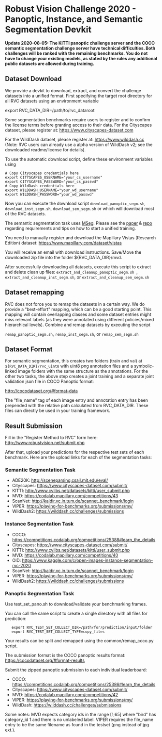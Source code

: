 # Robust Vision Challenge 2020 - Panoptic, Instance, and Semantic Segmentation Devkit #

**Update 2020-08-05: The  KITTI panoptic challenge server and the COCO semantic segmentation challenge server have technical difficulties. Both challenges will be ranked with the remaining benchmarks. You do not have to change your existing models, as stated by the rules any additional public datasets are allowed during training.**

## Dataset Download ##

We provide a devkit to download, extract, and convert the challenge datasets into a unified format. First specifying the target root directory for all RVC datasets using an environment variable

export RVC_DATA_DIR=/path/to/rvc_dataroot

Some segmentation benchmarks require users to register and to confirm the license terms before granting access to their data.
For the Cityscapes dataset, please register at: https://www.cityscapes-dataset.com 

For the WildDash dataset, please register at: https://www.wilddash.cc (Note: RVC users can already use a alpha version of WildDash v2; see the downloaded readme/license for details).

To use the automatic download script, define these environment variables using 

```
# Copy Cityscapes credentials here
export CITYSCAPES_USERNAME="your_cs_username"
export CITYSCAPES_PASSWORD="your_cs_passwd"
# Copy WildDash credentials here
export WILDDASH_USERNAME="your_wd_username"
export WILDDASH_PASSWORD="your_wd_passwd"
```

Now you can execute the download script ``` download_panoptic_segm.sh ```, ``` download_inst_segm.sh ```, ``` download_sem_segm.sh ``` or which will download most of the RVC datasets.

The semantic segmentation task uses [MSeg](http://vladlen.info/publications/mseg-composite-dataset-multi-domain-semantic-segmentation). Please see the [paper](http://vladlen.info/papers/MSeg.pdf) & [repo](https://github.com/mseg-dataset) regarding requirements and tips on how to start a unified training. 

You need to manually register and download the Mapillary Vistas (Research Edition) dataset:
https://www.mapillary.com/dataset/vistas

You will receive an email with download instructions. Save/Move the downloaded zip file into the folder ${RVC_DATA_DIR}/mvd.

After successfully downloading all datasets, execute this script to extract and delete clean up files: ```extract_and_cleanup_panoptic_segm.sh ```, ``` extract_and_cleanup_inst_segm.sh ```, or ```extract_and_cleanup_sem_segm.sh ```

## Dataset remapping ###

RVC does not force you to remap the datasets in a certain way. We do provide a "best-effort" mapping, which can be a good starting point. This mapping will contain overlapping classes and some dataset entries might miss relevant labels (as they were annotated using different policies/mixed hierarchical  levels). Combine and remap datasets by executing the script 

 ``` remap_panoptic_segm.sh ```,  ``` remap_inst_segm.sh ```, or ``` remap_sem_segm.sh ```

## Dataset Format ##

For semantic segmentation, this creates two folders (train and val) at ``` ${RVC_DATA_DIR}/rvc_uint8 ``` with uint8 png annotation files and a symbolic-linked image folders with the same structure as the annotations. For the other two tasks, the above step creates a joint training and a separate joint validation json file in COCO Panoptic format:

http://cocodataset.org/#format-data

The "file_name" tag of each image entry and annotation entry has been prepended with the relative path calculated from RVC_DATA_DIR.
These files can directly be used in your training framework.

## Result Submission ##
Fill in the "Register Method to RVC" form here: http://www.robustvision.net/submit.php

After that, upload your predictions for the respective test sets of each benchmark.
Here are the upload links for each of the segmentation tasks:

### Semantic Segmentation Task ###
- ADE20K: http://sceneparsing.csail.mit.edu/eval/
- Cityscapes: https://www.cityscapes-dataset.com/submit/
- KITTI: http://www.cvlibs.net/datasets/kitti/user_submit.php
- MVD: https://codalab.mapillary.com/competitions/43
- ScanNet: http://kaldir.vc.in.tum.de/scannet_benchmark/login
- VIPER: https://playing-for-benchmarks.org/submissions/my/
- WildDash2: https://wilddash.cc/challenges/submissions

### Instance Segmentation Task ###
- COCO: https://competitions.codalab.org/competitions/25388#learn_the_details
- Cityscapes: https://www.cityscapes-dataset.com/submit/
- KITTI: http://www.cvlibs.net/datasets/kitti/user_submit.php
- MVD: https://codalab.mapillary.com/competitions/40
- OID: https://www.kaggle.com/c/open-images-instance-segmentation-rvc-2020
- ScanNet: http://kaldir.vc.in.tum.de/scannet_benchmark/login
- VIPER: https://playing-for-benchmarks.org/submissions/my/
- WildDash2: https://wilddash.cc/challenges/submissions

### Panoptic Segmentation Task ###
Use test_set_pano.sh to download/validate your benchmarking frames. 

You can call the same script to create a single directory with all files for prediction:
```
   export RVC_TEST_SET_COLLECT_DIR=/path/for/prediction/input/folder
   export RVC_TEST_SET_COLLECT_TYPE=copy_files
```
   
Your results can be split and remapped using the common/remap_coco.py script.

The submission format is the COCO panoptic results format: https://cocodataset.org/#format-results

Submit the zipped panoptic submission to each individual leaderboard:
- COCO: https://competitions.codalab.org/competitions/25386#learn_the_details
- Cityscapes: https://www.cityscapes-dataset.com/submit/
- MVD: https://codalab.mapillary.com/competitions/42
- VIPER: https://playing-for-benchmarks.org/submissions/my/
- WildDash: https://wilddash.cc/challenges/submissions

Some notes: MVD expects category ids in the range [1;65] where "bird" has category_id 1 and there is no unlabeled label. VIPER requires the file_name entry to be the same filename as found in the testset (png instead of jpg ext.). 

